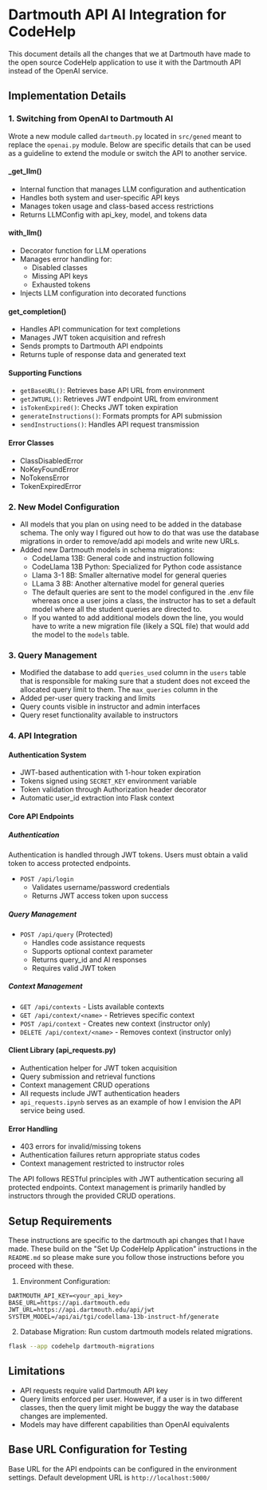 # Dartmouth API AI Integration for CodeHelp

This document details all the changes that we at Dartmouth have made to the open source CodeHelp application to use it with the Dartmouth API instead of the OpenAI service.

## Implementation Details

### 1. Switching from OpenAI to Dartmouth AI

Wrote a new module called `dartmouth.py` located in `src/gened` meant to replace the `openai.py` module. Below are specific details that can be used as a guideline to extend the module or switch the API to another service.

#### \_get_llm()

- Internal function that manages LLM configuration and authentication
- Handles both system and user-specific API keys
- Manages token usage and class-based access restrictions
- Returns LLMConfig with api_key, model, and tokens data

#### with_llm()

- Decorator function for LLM operations
- Manages error handling for:
  - Disabled classes
  - Missing API keys
  - Exhausted tokens
- Injects LLM configuration into decorated functions

#### get_completion()

- Handles API communication for text completions
- Manages JWT token acquisition and refresh
- Sends prompts to Dartmouth API endpoints
- Returns tuple of response data and generated text

#### Supporting Functions

- `getBaseURL()`: Retrieves base API URL from environment
- `getJWTURL()`: Retrieves JWT endpoint URL from environment
- `isTokenExpired()`: Checks JWT token expiration
- `generateInstructions()`: Formats prompts for API submission
- `sendInstructions()`: Handles API request transmission

#### Error Classes

- ClassDisabledError
- NoKeyFoundError
- NoTokensError
- TokenExpiredError

### 2. New Model Configuration

- All models that you plan on using need to be added in the database schema. The only way I figured out how to do that was use the database migrations in order to remove/add api models and write new URLs.
- Added new Dartmouth models in schema migrations:
  - CodeLlama 13B: General code and instruction following
  - CodeLlama 13B Python: Specialized for Python code assistance
  - Llama 3-1 8B: Smaller alternative model for general queries
  - LLama 3 8B: Another alternative model for general queries
  - The default queries are sent to the model configured in the .env file whereas once a user joins a class, the instructor has to set a default model where all the student queries are directed to.
  - If you wanted to add additional models down the line, you would have to write a new migration file (likely a SQL file) that would add the model to the `models` table.

### 3. Query Management

- Modified the database to add `queries_used` column in the `users` table that is responsible for making sure that a student does not exceed the allocated query limit to them. The `max_queries` column in the
- Added per-user query tracking and limits
- Query counts visible in instructor and admin interfaces
- Query reset functionality available to instructors

### 4. API Integration

#### Authentication System

- JWT-based authentication with 1-hour token expiration
- Tokens signed using `SECRET_KEY` environment variable
- Token validation through Authorization header decorator
- Automatic user_id extraction into Flask context

#### Core API Endpoints

##### Authentication

Authentication is handled through JWT tokens. Users must obtain a valid token to access protected endpoints.

- `POST /api/login`
  - Validates username/password credentials
  - Returns JWT access token upon success

##### Query Management

- `POST /api/query` (Protected)
  - Handles code assistance requests
  - Supports optional context parameter
  - Returns query_id and AI responses
  - Requires valid JWT token

##### Context Management

- `GET /api/contexts` - Lists available contexts
- `GET /api/context/<name>` - Retrieves specific context
- `POST /api/context` - Creates new context (instructor only)
- `DELETE /api/context/<name>` - Removes context (instructor only)

#### Client Library (api_requests.py)

- Authentication helper for JWT token acquisition
- Query submission and retrieval functions
- Context management CRUD operations
- All requests include JWT authentication headers
- `api_requests.ipynb` serves as an example of how I envision the API service being used.

#### Error Handling

- 403 errors for invalid/missing tokens
- Authentication failures return appropriate status codes
- Context management restricted to instructor roles

The API follows RESTful principles with JWT authentication securing all protected endpoints. Context management is primarily handled by instructors through the provided CRUD operations.

## Setup Requirements

These instructions are specific to the dartmouth api changes that I have made. These build on the "Set Up CodeHelp Application" instructions in the `README.md` so please make sure you follow those instructions before you proceed with these.

1. Environment Configuration:

```
DARTMOUTH_API_KEY=<your_api_key>
BASE_URL=https://api.dartmouth.edu
JWT_URL=https://api.dartmouth.edu/api/jwt
SYSTEM_MODEL=/api/ai/tgi/codellama-13b-instruct-hf/generate
```

2. Database Migration:
   Run custom dartmouth models related migrations.

```sh
flask --app codehelp dartmouth-migrations
```

## Limitations

- API requests require valid Dartmouth API key
- Query limits enforced per user. However, if a user is in two different classes, then the query limit might be buggy the way the database changes are implemented.
- Models may have different capabilities than OpenAI equivalents

## Base URL Configuration for Testing

Base URL for the API endpoints can be configured in the environment settings. Default development URL is `http://localhost:5000/`

